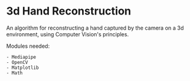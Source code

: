 # 3d Hand Reconstruction
An algorithm for reconstructing a hand captured by the camera on a 3d environment, using Computer Vision's principles.

Modules needed:

    - Mediapipe
    - OpenCV
    - Matplotlib
    - Math

